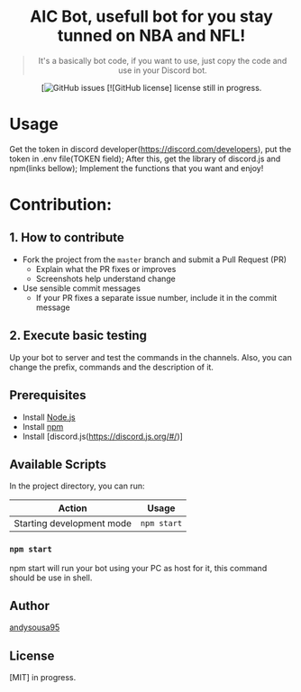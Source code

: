 <h1 align="center">
  AIC Bot, usefull bot for you stay tunned on NBA and NFL!
</h1>
<div align="center" >

> It's a basically bot code, if you want to use, just copy the code and use in your Discord bot. 



[![GitHub issues](https://github.com/andysousa95/aicbot/issues)
[![GitHub license] license still in progress.

</div>

# Usage

Get the token in discord developer(https://discord.com/developers), put the token in .env file(TOKEN field);
After this, get the library of discord.js and npm(links bellow);
Implement the functions that you want and enjoy!

# Contribution:

## 1. How to contribute

- Fork the project from the `master` branch and submit a Pull Request (PR)
  - Explain what the PR fixes or improves
  - Screenshots help understand change
- Use sensible commit messages
  - If your PR fixes a separate issue number, include it in the commit message

## 2. Execute basic testing

Up your bot to server and test the commands in the channels. Also, you can change the prefix, commands and the description of it.


## Prerequisites

- Install [Node.js](https://nodejs.org)
- Install [npm](https://www.npmjs.com/)
- Install [discord.js(https://discord.js.org/#/)]

## Available Scripts

In the project directory, you can run:

| Action                             | Usage               |
| ---------------------------------- | ------------------- |
| Starting development mode          | `npm start`         |

### `npm start`

npm start will run your bot using your PC as host for it, this command should be use in shell.

## Author

[andysousa95](https://twitter.com/filler753)

## License

[MIT] in progress.

